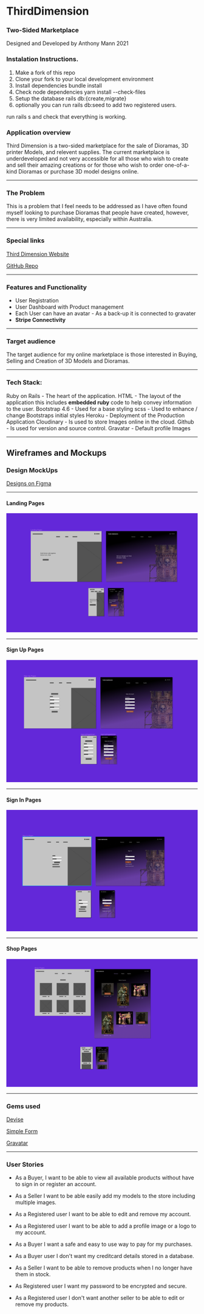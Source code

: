 # ThirdDimension

### Two-Sided Marketplace

Designed and Developed by
Anthony Mann 2021

### Instalation Instructions.

1. Make a fork of this repo
2. Clone your fork to your local development environment
3. Install dependencies bundle install
4. Check node dependencies yarn install --check-files
5. Setup the database rails db:{create,migrate}
6. optionally you can run rails db:seed to add two registered users.

run rails s and check that everything is working.

### Application overview

Third Dimension is a two-sided marketplace for the sale of Dioramas, 3D printer Models, and relevent supplies. The current marketplace is underdeveloped and not very accessible for all those who wish to create and sell their amazing creations or for those who wish to order one-of-a-kind Dioramas or purchase 3D model designs online.

<hr>

### The Problem

This is a problem that I feel needs to be addressed as I have often found myself looking to purchase Dioramas that people have created, however, there is very limited availability, especially within Australia.

<hr>

### Special links

[Third Dimension Website](https://thirddimension.herokuapp.com/)

[GitHub Repo](https://github.com/MrAjMann/ThirdDimension)

<hr>

### Features and Functionality

- User Registration
- User Dashboard with Product management
- Each User can have an avatar - As a back-up it is connected to gravater
- **Stripe Connectivity**

<hr>

### Target audience

The target audience for my online marketplace is those interested in Buying, Selling and Creation of 3D Models and Dioramas.

<hr>

### Tech Stack:

Ruby on Rails - The heart of the application.
HTML - The layout of the application this includes **embedded ruby** code to help convey information to the user.
Bootstrap 4.6 - Used for a base styling
scss - Used to enhance / change Bootstraps initial styles
Heroku - Deployment of the Production Application
Cloudinary - Is used to store Images online in the cloud.
Github - Is used for version and source control.
Gravatar - Default profile Images

<hr>

## Wireframes and Mockups

### Design MockUps

[Designs on Figma](https://www.figma.com/file/0BKfLJqugqiiPCjpgB4TXq/Third-Dimension?node-id=0%3A1)

---

#### Landing Pages

![Landing Pages](./app/assets/images/LandingPages.png)

---

#### Sign Up Pages

![Sign Up Pages](./app/assets/images/SignUpPages.png)

---

#### Sign In Pages

![Sign In Pages](./app/assets/images/SignInPages.png)

---

#### Shop Pages

![Shop Pages](./app/assets/images/ShopPages.png)

<hr>

### Gems used

[Devise](https://github.com/heartcombo/devise)

[Simple Form](https://github.com/heartcombo/simple_form)

[Gravatar](https://github.com/mdeering/gravatar_image_tag)

<hr>

### User Stories

- As a Buyer, I want to be able to view all available products without have to sign in or register an account.

- As a Seller I want to be able easily add my models to the store including multiple images.

- As a Registered user I want to be able to edit and remove my account.

- As a Registered user I want to be able to add a profile image or a logo to my account.

- As a Buyer I want a safe and easy to use way to pay for my purchases.

- As a Buyer user I don't want my creditcard details stored in a database.

- As a Seller I want to be able to remove products when I no longer have them in stock.

- As Registered user I want my password to be encrypted and secure.

- As a Registered user I don't want another seller to be able to edit or remove my products.
